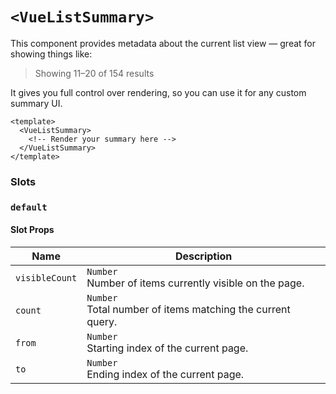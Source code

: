 # `<VueListSummary>`

This component provides metadata about the current list view — great for showing things like:

> Showing 11–20 of 154 results

It gives you full control over rendering, so you can use it for any custom summary UI.

```vue
<template>
  <VueListSummary>
    <!-- Render your summary here -->
  </VueListSummary>
</template>
```

### Slots

### `default`

#### Slot Props

| Name           | Description                                                      |
| -------------- | ---------------------------------------------------------------- |
| `visibleCount` | `Number` <br/> Number of items currently visible on the page.    |
| `count`        | `Number` <br/> Total number of items matching the current query. |
| `from`         | `Number` <br/> Starting index of the current page.               |
| `to`           | `Number` <br/> Ending index of the current page.                 |
